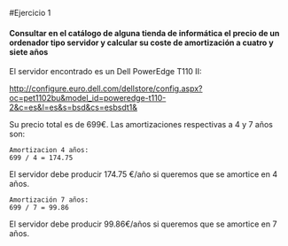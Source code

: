 #Ejercicio 1

#### Consultar en el catálogo de alguna tienda de informática el precio de un ordenador tipo servidor y calcular su coste de amortización a cuatro y siete años

El servidor encontrado es un Dell PowerEdge T110 II:

http://configure.euro.dell.com/dellstore/config.aspx?oc=pet1102bu&model_id=poweredge-t110-2&c=es&l=es&s=bsd&cs=esbsdt1&

Su precio total es de 699€. Las amortizaciones respectivas a 4 y 7 años son:
	
    Amortizacion 4 años:
    699 / 4 = 174.75
    
El servidor debe producir 174.75 €/año si queremos que se amortice en 4 años.

	Amortización 7 años:
    699 / 7 = 99.86
    
El servidor debe producir 99.86€/años si queremos que se amortice en 7 años.
